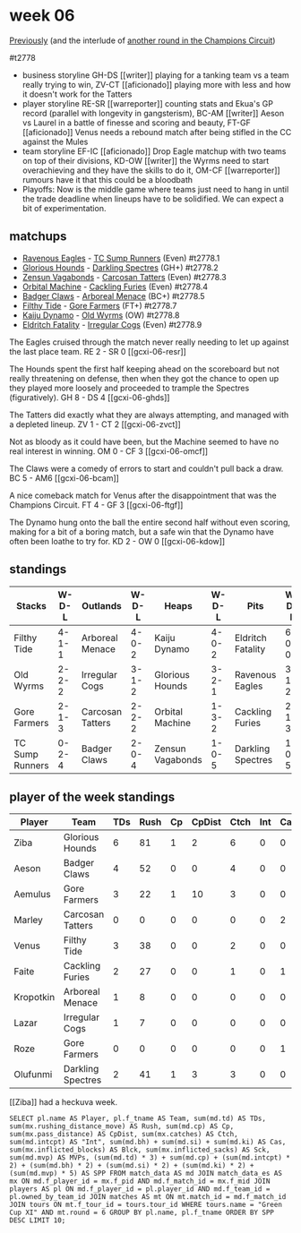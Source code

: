 # week 06

[Previously](week05) (and the interlude of [another round in the Champions Circuit](week05cc))

#t2778

* business storyline GH-DS [[writer]] playing for a tanking team vs a team really trying to win, ZV-CT [[aficionado]] playing more with less and how it doesn't work for the Tatters  
* player storyline RE-SR [[warreporter]] counting stats and Ekua's GP record (parallel with longevity in gangsterism), BC-AM [[writer]] Aeson vs Laurel in a battle of finesse and scoring and beauty, FT-GF [[aficionado]] Venus needs a rebound match after being stifled in the CC against the Mules
* team storyline EF-IC [[aficionado]] Drop Eagle matchup with two teams on top of their divisions, KD-OW [[writer]] the Wyrms need to start overachieving and they have the skills to do it, OM-CF [[warreporter]] rumours have it that this could be a bloodbath
* Playoffs: Now is the middle game where teams just need to hang in until the trade deadline when lineups have to be solidified. We can expect a bit of experimentation.


## matchups

* [Ravenous Eagles](../../teams/ravenouseagles) - [TC Sump Runners](../../teams/sumprunners) (Even) #t2778.1
* [Glorious Hounds](../../teams/glorioushounds) - [Darkling Spectres](../../teams/darklingspectres) (GH+) #t2778.2
* [Zensun Vagabonds](../../teams/zensunvagabonds) - [Carcosan Tatters](../../teams/carcosantatters) (Even) #t2778.3
* [Orbital Machine](../../teams/orbitalmachine) - [Cackling Furies](../../teams/cacklingfuries) (Even) #t2778.4
* [Badger Claws](../../teams/badgerclaws)  - [Arboreal Menace](../../teams/arborealmenace) (BC+) #t2778.5
* [Filthy Tide](../../teams/filthytide) - [Gore Farmers](../../teams/gorefarmers) (FT+) #t2778.7
* [Kaiju Dynamo](../../teams/kaijudynamo) - [Old Wyrms](../../teams/oldwyrms) (OW) #t2778.8
* [Eldritch Fatality](../../teams/eldritchfatality) - [Irregular Cogs](../../teams/irregularcogs) (Even) #t2778.9

The Eagles cruised through the match never really needing to let up against the last place team. RE 2 - SR 0 [[gcxi-06-resr]]

The Hounds spent the first half keeping ahead on the scoreboard but not really threatening on defense, then when they got the chance to open up they played more loosely and proceeded to trample the Spectres (figuratively). GH 8 - DS 4 [[gcxi-06-ghds]]

The Tatters did exactly what they are always attempting, and managed with a depleted lineup. ZV 1 - CT 2 [[gcxi-06-zvct]]

Not as bloody as it could have been, but the Machine seemed to have no real interest in winning. OM 0 - CF 3 [[gcxi-06-omcf]]

The Claws were a comedy of errors to start and couldn't pull back a draw. BC 5 - AM6 [[gcxi-06-bcam]]

A nice comeback match for Venus after the disappointment that was the Champions Circuit.  FT 4 - GF 3 [[gcxi-06-ftgf]]

The Dynamo hung onto the ball the entire second half without even scoring, making for a bit of a boring match, but a safe win that the Dynamo have often been loathe to try for. KD 2 - OW 0 [[gcxi-06-kdow]]

## standings

| Stacks | W-D-L | Outlands | W-D-L | Heaps | W-D-L | Pits | W-D-L |
|-------|-----|--|--|------|------|--|--|
| Filthy Tide | 4-1-1 | Arboreal Menace | 4-0-2 | Kaiju Dynamo | 4-0-2 | Eldritch Fatality | 6-0-0 |
| Old Wyrms | 2-2-2 | Irregular Cogs | 3-1-2 | Glorious Hounds | 3-2-1 | Ravenous Eagles | 3-1-2 |
| Gore Farmers | 2-1-3 | Carcosan Tatters | 2-2-2 | Orbital Machine | 1-3-2 | Cackling Furies | 2-1-3 |
| TC Sump Runners | 0-2-4 | Badger Claws | 2-0-4 | Zensun Vagabonds | 1-0-5 | Darkling Spectres | 1-0-5 |


## player of the week standings

| Player    | Team              | TDs  | Rush | Cp   | CpDist | Ctch | Int  | Cas  | Blck | Sck  | MVP  | SPP  |
|-----------|-------------------|------|------|------|--------|------|------|------|------|------|------|------|
| Ziba      | Glorious Hounds   |    6 |   81 |    1 |      2 |    6 |    0 |    0 |    1 |    0 |    0 |   19 |
| Aeson     | Badger Claws      |    4 |   52 |    0 |      0 |    4 |    0 |    0 |    1 |    0 |    0 |   12 |
| Aemulus   | Gore Farmers      |    3 |   22 |    1 |     10 |    3 |    0 |    0 |    3 |    0 |    0 |   10 |
| Marley    | Carcosan Tatters  |    0 |    0 |    0 |      0 |    0 |    0 |    2 |    6 |    0 |    1 |    9 |
| Venus     | Filthy Tide       |    3 |   38 |    0 |      0 |    2 |    0 |    0 |    0 |    0 |    0 |    9 |
| Faite     | Cackling Furies   |    2 |   27 |    0 |      0 |    1 |    0 |    1 |    4 |    0 |    0 |    8 |
| Kropotkin | Arboreal Menace   |    1 |    8 |    0 |      0 |    0 |    0 |    0 |    5 |    1 |    1 |    8 |
| Lazar     | Irregular Cogs    |    1 |    7 |    0 |      0 |    0 |    0 |    0 |    1 |    0 |    1 |    8 |
| Roze      | Gore Farmers      |    0 |    0 |    0 |      0 |    0 |    0 |    1 |    2 |    0 |    1 |    7 |
| Olufunmi  | Darkling Spectres |    2 |   41 |    1 |      3 |    3 |    0 |    0 |    2 |    0 |    0 |    7 |

[[Ziba]] had a heckuva week.


```
SELECT pl.name AS Player, pl.f_tname AS Team, sum(md.td) AS TDs, sum(mx.rushing_distance_move) AS Rush, sum(md.cp) AS Cp,	sum(mx.pass_distance) AS CpDist, sum(mx.catches) AS Ctch, sum(md.intcpt) AS "Int", sum(md.bh) + sum(md.si) + sum(md.ki) AS Cas, sum(mx.inflicted_blocks) AS Blck, sum(mx.inflicted_sacks) AS Sck, sum(md.mvp) AS MVPs, (sum(md.td) * 3) + sum(md.cp) + (sum(md.intcpt) * 2) + (sum(md.bh) * 2) + (sum(md.si) * 2) + (sum(md.ki) * 2) + (sum(md.mvp) * 5) AS SPP FROM match_data AS md JOIN match_data_es AS mx ON md.f_player_id = mx.f_pid AND md.f_match_id = mx.f_mid JOIN players AS pl ON md.f_player_id = pl.player_id AND md.f_team_id = pl.owned_by_team_id JOIN matches AS mt ON mt.match_id = md.f_match_id JOIN tours ON mt.f_tour_id = tours.tour_id WHERE tours.name = "Green Cup XI" AND mt.round = 6 GROUP BY pl.name, pl.f_tname ORDER BY SPP DESC LIMIT 10;
```

